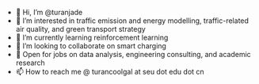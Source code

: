- 👋 Hi, I’m @turanjade
- 👀 I’m interested in traffic emission and energy modelling, traffic-related air quality, and green transport strategy
- 🌱 I’m currently learning reinforcement learning
- 💞️ I’m looking to collaborate on smart charging
- 💼 Open for jobs on data analysis, engineering consulting, and academic research
- 📫 How to reach me @ turancoolgal at seu dot edu dot cn

<!---
turanjade/turanjade is a ✨ special ✨ repository because its `README.md` (this file) appears on your GitHub profile.
You can click the Preview link to take a look at your changes.
--->
